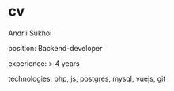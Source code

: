 # cv


Andrii Sukhoi

position: Backend-developer

experience: > 4 years

technologies: php, js, postgres, mysql, vuejs, git
